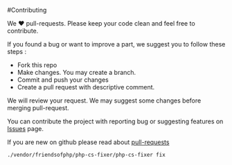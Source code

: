 #Contributing

We :heart: pull-requests. Please keep your code clean and feel free to contribute.

If you found a bug or want to improve a part, we suggest you to follow these steps : 

- Fork this repo
- Make changes. You may create a branch.
- Commit and push your changes
- Create a pull request with descriptive comment.


We will review  your request. We may suggest some changes before merging pull-request.


You can contribute the project with reporting bug or suggesting features on [Issues](https://github.com/academic/vipa/issues) page.

If you are new on github please read about [pull-requests](https://help.github.com/articles/using-pull-requests) 

`./vendor/friendsofphp/php-cs-fixer/php-cs-fixer fix`